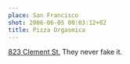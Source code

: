```yaml
---
place: San Francisco
shot: 2006-06-05 00:03:12+02
title: Pizza Orgasmica
---
```


[823 Clement St.](http://pizzaorgasmica.com/) They never fake it.

